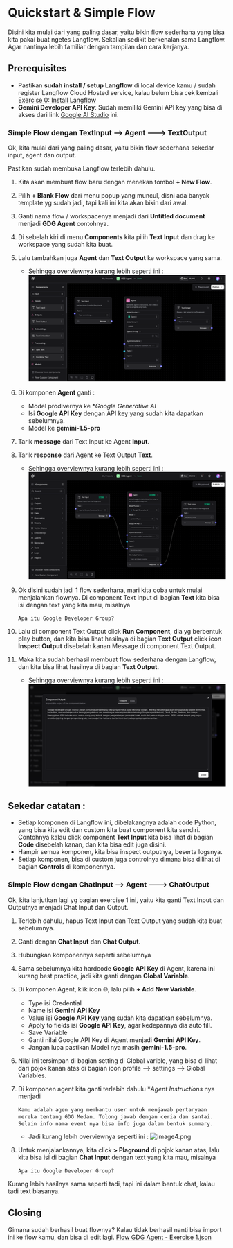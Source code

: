 # Quickstart & Simple Flow

Disini kita mulai dari yang paling dasar, yaitu bikin flow sederhana yang bisa kita pakai buat ngetes Langflow.
Sekalian sedikit berkenalan sama Langflow. Agar nantinya lebih familiar dengan tampilan dan cara kerjanya.

## Prerequisites 
- Pastikan **sudah install / setup Langflow** di local device kamu / sudah register Langflow Cloud Hosted service, 
kalau belum bisa cek kembali [Exercise 0: Install Langflow](./exercise%200/exercise%200%20:%20Install%20Langflow.md)
- **Gemini Developer API Key**: Sudah memiliki Gemini API key yang bisa di akses dari link [Google AI Studio](https://aistudio.google.com/apikey) ini.

### Simple Flow dengan TextInput --> Agent ---> TextOutput
Ok, kita mulai dari yang paling dasar, yaitu bikin flow sederhana sekedar input, agent dan output.

Pastikan sudah membuka Langflow terlebih dahulu.

1. Kita akan membuat flow baru dengan menekan tombol **+ New Flow**.
2. Pilih **+ Blank Flow** dari menu popup yang muncul, disni ada banyak template yg sudah jadi, tapi kali ini kita akan bikin dari awal.
3. Ganti nama flow / workspacenya menjadi dari **Untitled document** menjadi **GDG Agent** contohnya. 
4. Di sebelah kiri di menu **Components** kita pilih **Text Input** dan drag ke workspace yang sudah kita buat.
5. Lalu tambahkan juga **Agent** dan **Text Output** ke workspace yang sama. 
   - Sehingga overviewnya kurang lebih seperti ini : ![image1.png](images/image1.png)
6. Di komponen **Agent** ganti : 
   - Model prodivernya ke **Google Generative AI*
   - Isi **Google API Key** dengan API key yang sudah kita dapatkan sebelumnya.
   - Model ke **gemini-1.5-pro**
7. Tarik **message** dari Text Input ke Agent **Input**. 
8. Tarik **response** dari Agent ke Text Output **Text**.
   - Sehingga overviewnya kurang lebih seperti ini : ![image1.png](images/image2.png)

9. Ok disini sudah jadi 1 flow sederhana, mari kita coba untuk mulai menjalankan flownya. Di component Text Input di bagian **Text** kita bisa isi dengan text yang kita mau, misalnya 
    ```text
   Apa itu Google Developer Group?
    ```
10. Lalu di component Text Output click **Run Component**, dia yg berbentuk play button, dan kita bisa lihat hasilnya di bagian **Text Output** click 
    icon **Inspect Output** disebelah kanan Message di component Text Output.
11. Maka kita sudah berhasil membuat flow sederhana dengan Langflow, dan kita bisa lihat hasilnya di bagian **Text Output**. 
    - Sehingga overviewnya kurang lebih seperti ini : ![image3.png](images/image3.png)


## Sekedar catatan : 
- Setiap komponen di Langflow ini, dibelakangnya adalah code Python, yang bisa kita edit dan custom kita buat component kita sendiri.
Contohnya kalau click component **Text Input** kita bisa lihat di bagian **Code** disebelah kanan, dan kita bisa edit juga disini.
- Hampir semua komponen, kita bisa inspect outputnya, beserta logsnya.
- Setiap komponen, bisa di custom juga controlnya dimana bisa dilihat di bagian **Controls** di komponennya.

### Simple Flow dengan ChatInput --> Agent ---> ChatOutput
Ok, kita lanjutkan lagi yg bagian exercise 1 ini, yaitu kita ganti Text Input dan Outputnya menjadi Chat Input dan Output.

1. Terlebih dahulu, hapus Text Input dan Text Output yang sudah kita buat sebelumnya.
2. Ganti dengan **Chat Input** dan **Chat Output**.
3. Hubungkan komponennya seperti sebelumnya
4. Sama sebelumnya kita hardcode **Google API Key** di Agent, karena ini kurang best practice, jadi kita ganti dengan **Global Variable**.
5. Di komponen Agent, klik icon 🌐, lalu pilih **+ Add New Variable**.
   - Type isi Credential
   - Name isi **Gemini API Key**
   - Value isi **Google API Key** yang sudah kita dapatkan sebelumnya.
   - Apply to fields isi **Google API Key**, agar kedepannya dia auto fill.
   - Save Variable
   - Ganti nilai Google API Key di Agent menjadi **Gemini API Key**.
   - Jangan lupa pastikan Model nya masih **gemini-1.5-pro**.
6. Nilai ini tersimpan di bagian setting di Global varible, yang bisa di lihat dari pojok kanan atas di bagian icon profile --> settings --> Global Variables.
7. Di komponen agent kita ganti terlebih dahulu **Agent Instructions* nya menjadi 
    ```text
   Kamu adalah agen yang membantu user untuk menjawab pertanyaan mereka tentang GDG Medan. Tolong jawab dengan ceria dan santai. Selain info nama event nya bisa info juga dalam bentuk summary.
   ```
    - Jadi kurang lebih overviewnya seperti ini : ![image4.png](images/image4.png)   

8. Untuk menjalankannya, kita click **> Plaground** di pojok kanan atas, lalu kita bisa isi di bagian **Chat Input** dengan text yang kita mau, misalnya 
    ```text
   Apa itu Google Developer Group?
    ```
   
Kurang lebih hasilnya sama seperti tadi, tapi ini dalam bentuk chat, kalau tadi text biasanya.

## Closing
Gimana sudah berhasil buat flownya? Kalau tidak berhasil nanti bisa import ini ke flow kamu, dan bisa di edit lagi.
[Flow GDG Agent - Exercise 1.json](flow/GDG%20Agent%20-%20Exercise%201.json)
